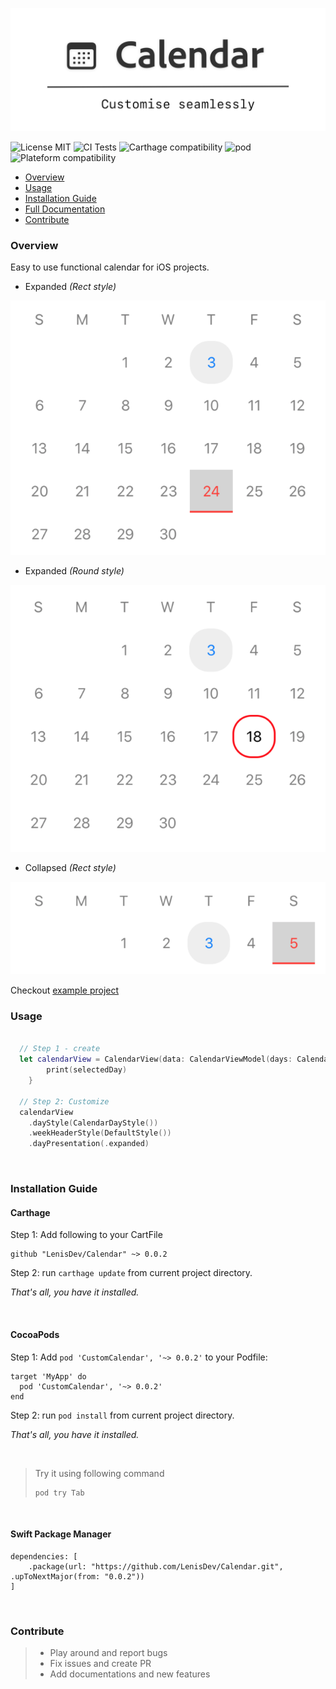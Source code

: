 ![Project Logo](./Logo.png)

![License MIT](https://img.shields.io/github/license/LenisDev/Calendar)
![CI Tests](https://github.com/LenisDev/Calendar/workflows/GHActionCI/badge.svg)
![Carthage compatibility](https://img.shields.io/badge/Carthage-compatible-4BC51D.svg?style=flat")
![pod](https://img.shields.io/cocoapods/v/CustomCalendar.svg)
![Plateform compatibility](https://img.shields.io/cocoapods/p/CustomCalendar)

- [Overview](#overview)
- [Usage](#usage)
- [Installation Guide](#installation-guide)
- [Full Documentation](https://lenisdev.github.io/Calendar/index.html)
- [Contribute](#contribute)

### Overview
Easy to use functional calendar for iOS projects.

- Expanded *(Rect style)*

![expanded_rect](./assets/rect_style_expanded_state.png)

- Expanded *(Round style)*

![expanded_rect](./assets/round_style_expanded_state.png)

- Collapsed *(Rect style)*

![expanded_rect](./assets/rect_style_collapsed_state.png)

Checkout [example project](https://github.com/LenisDev/Calendar/tree/master/CalendarExamples/CalendarExamples)
### Usage
```swift

  // Step 1 - create
  let calendarView = CalendarView(data: CalendarViewModel(days: CalendarDayListViewModel(), weekDays: CalendarWeekHeaderViewModel.generateWeekDays())) { selectedDay in
        print(selectedDay)
    }
    
  // Step 2: Customize
  calendarView
    .dayStyle(CalendarDayStyle())
    .weekHeaderStyle(DefaultStyle())
    .dayPresentation(.expanded)
```

<br>

### Installation Guide

#### Carthage

Step 1: 
Add following to your CartFile

```
github "LenisDev/Calendar" ~> 0.0.2
```

Step 2:
run `carthage update` from current project directory.

*That's all, you have it installed.*

<br>

#### CocoaPods

Step 1:
Add `pod 'CustomCalendar', '~> 0.0.2'` to your Podfile:

```
target 'MyApp' do
  pod 'CustomCalendar', '~> 0.0.2'
end
```

Step 2:
run `pod install` from current project directory.

*That's all, you have it installed.*

<br>

>
>
>Try it using following command
>```
>pod try Tab
>```
>

<br>

#### Swift Package Manager
```
dependencies: [
    .package(url: "https://github.com/LenisDev/Calendar.git", .upToNextMajor(from: "0.0.2"))
]
```

<br>

### Contribute
> - Play around and report bugs
> - Fix issues and create PR
> - Add documentations and new features
